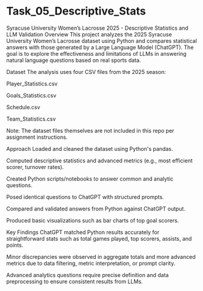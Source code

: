 # Task_05_Descriptive_Stats

Syracuse University Women’s Lacrosse 2025 - Descriptive Statistics and LLM Validation
Overview
This project analyzes the 2025 Syracuse University Women’s Lacrosse dataset using Python and compares statistical answers with those generated by a Large Language Model (ChatGPT). The goal is to explore the effectiveness and limitations of LLMs in answering natural language questions based on real sports data.

Dataset
The analysis uses four CSV files from the 2025 season:

Player_Statistics.csv

Goals_Statistics.csv

Schedule.csv

Team_Statistics.csv

Note: The dataset files themselves are not included in this repo per assignment instructions.

Approach
Loaded and cleaned the dataset using Python's pandas.

Computed descriptive statistics and advanced metrics (e.g., most efficient scorer, turnover rates).

Created Python scripts/notebooks to answer common and analytic questions.

Posed identical questions to ChatGPT with structured prompts.

Compared and validated answers from Python against ChatGPT output.

Produced basic visualizations such as bar charts of top goal scorers.

Key Findings
ChatGPT matched Python results accurately for straightforward stats such as total games played, top scorers, assists, and points.

Minor discrepancies were observed in aggregate totals and more advanced metrics due to data filtering, metric interpretation, or prompt clarity.

Advanced analytics questions require precise definition and data preprocessing to ensure consistent results from LLMs.
